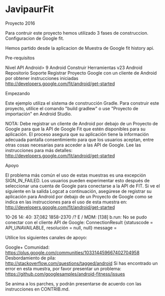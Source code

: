 # JavipaurFit
Proyecto 2016


Para contruir este proyecto hemos utilizado 3 fases de construccion.
Configuracion de Google fit.

Hemos partido desde la aplicacion de Muestra de Google fit history api.

Pre-requisitos

Nivel API Android> 9
Android Construir Herramientas v23
Android Repositorio Soporte
Registrar Proyecto Google con un cliente de Android por obtener instrucciones iniciadas http://developers.google.com/fit/android/get-started

Empezando

Este ejemplo utiliza el sistema de construcción Gradle. Para construir este proyecto, utilice el comando "build gradlew" o use "Proyecto de importación" en Android Studio.

NOTA: Debe registrar un cliente de Android por debajo de un Proyecto de Google para que la API de Google Fit que estén disponibles para su aplicación. El proceso asegura que su aplicación tiene la información adecuada pantalla consentimiento para que los usuarios aceptan, entre otras cosas necesarias para acceder a las API de Google. Lee las instrucciones para más detalles: http://developers.google.com/fit/android/get-started

Apoyo

El problema más común el uso de estas muestras es una excepción SIGN_IN_FAILED. Los usuarios pueden experimentar esto después de seleccionar una cuenta de Google para conectarse a la API de FIT. Si ve el siguiente en la salida Logcat a continuación, asegúrese de registrar su aplicación para Android por debajo de un Proyecto de Google como se indica en las instrucciones para el uso de esta muestra en: http://developers.google.com/fit/android/get-started

10-26 14: 40: 37,082 1858-2370 /? E / MDM: [138] b.run: No se pudo conectar con el cliente API de Google: ConnectionResult {statuscode = API_UNAVAILABLE, resolución = null, null} message =

Utilice los siguientes canales de apoyo:

Google+ Comunidad: https://plus.google.com/communities/103314459667402704958
Desbordamiento de pila: http://stackoverflow.com/questions/tagged/android
Si has encontrado un error en esta muestra, por favor presentar un problema: https://github.com/googlesamples/android-fitness/issues

Se anima a los parches, y podrán presentarse de acuerdo con las instrucciones en CONTRIB.md.

